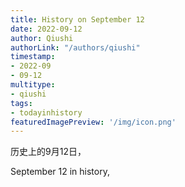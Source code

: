 ```yaml
---
title: History on September 12
date: 2022-09-12
author: Qiushi 
authorLink: "/authors/qiushi"
timestamp: 
- 2022-09
- 09-12
multitype: 
- qiushi
tags: 
- todayinhistory
featuredImagePreview: '/img/icon.png'
---
```









历史上的9月12日，

September 12 in history, 

<!--more-->

